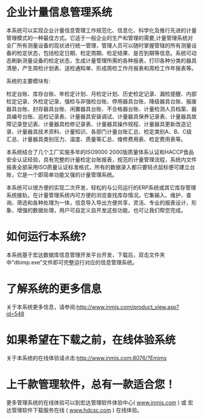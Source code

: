 # 企业计量信息管理系统

本系统可以实现企业计量信息管理工作规范化、信息化、科学化及推行先进的计量管理模式的一种最佳方式。它适于一般企业的生产和管理的需要,计量管理系统对全厂所有测量设备的现状进行统一管理，管理人员可以随时掌握管辖的所有测量设备的检定状态，包括检定日期、检定周期、检定结果、是否到期等信息。系统可动态刷新测量设备的检定状态，生成计量管理所需的各种报表，打印各种分类的器具清册，产生周检计划表、送检通知单、形成周检工作月报表和周检工作年报表等。

系统的主要模块有: 

检定台账、库存台账、年检定计划、月检定计划、历史检定记录、漏检提醒、内部检定记录、外检定记录、强检与非强检台账、停用器具台账、降级器具台账、报废器具台账、封存器具台账、闲置器具台账、不合格器台账、计量检测人员档案、器具编号台账、巡检记录表、计量器具安装调试、计量器具保养记录表、计量器具故障记录登记表、计量器具检修记录表、计量器具操作规程、计量器具更新改造记录、计量器具技术资料、计量知识、各部门计量台账汇总、检定类别A、B、C级汇总、计量器具类别压力、温度、质量等汇总、维修费用表、检定费用表等。 

本系统结合了几个工厂实施多年的ISO9000 2000版质量体系认证和HACCP食品安全认证经验，具有完整的计量检定台账报表，规范的计量管理流程，系统内文件报表全部采用ISO质量认证标准格式，所有的数据录入都只要轻点鼠标便可建立台账，它是一个即简单功能又强的计量管理系统。

本系统可以很方便的实现二次开发，轻松的与公司运行的ERP系统或其它库存管理系统接轨，在计量管理系统内可方便的浏览查找库存情况。它集输入、维护、查询、筛选和各种处理为一体，信息导入导出方便共享，灵活、专业的报表设计，形象、增强的数据处理，用户可自定义自开发这些功能。也可让我们帮您完成。

# 如何运行本系统?

本系统基于宏达数据库信息管理开发平台开发，下载后，双击文件夹中"dbimp.exe"文件即可完整运行对应的信息管理系统。

# 了解系统的更多信息

关于本系统更多信息，请参阅:http://www.inmis.com/product_view.asp?id=548

# 如果希望在下载之前，在线体验系统

关于本系统的在线体验请点击:http://www.inmis.com:8076/?Emims

# 上千款管理软件，总有一款适合您！

更多管理系统的在线体验可以到宏达管理软件体验中心( www.inmis.com ) 或 宏达管理软件下载服务在线 ( www.hdcsc.com ) 在线体验。

